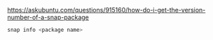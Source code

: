 <https://askubuntu.com/questions/915160/how-do-i-get-the-version-number-of-a-snap-package>


```bash
snap info <package name>
```
